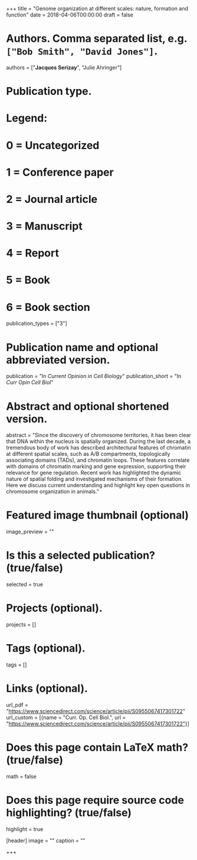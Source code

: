 +++
title = "Genome organization at different scales: nature, formation and function"
date = 2018-04-06T00:00:00
draft = false

# Authors. Comma separated list, e.g. `["Bob Smith", "David Jones"]`.
authors = ["**Jacques Serizay**", "Julie Ahringer"]

# Publication type.
# Legend:
# 0 = Uncategorized
# 1 = Conference paper
# 2 = Journal article
# 3 = Manuscript
# 4 = Report
# 5 = Book
# 6 = Book section
publication_types = ["3"]

# Publication name and optional abbreviated version.
publication = "In *Current Opinion in Cell Biology*"
publication_short = "In *Curr Opin Cell Biol*"

# Abstract and optional shortened version.
abstract = "Since the discovery of chromosome territories, it has been clear that DNA within the nucleus is spatially organized. During the last decade, a tremendous body of work has described architectural features of chromatin at different spatial scales, such as A/B compartments, topologically associating domains (TADs), and chromatin loops. These features correlate with domains of chromatin marking and gene expression, supporting their relevance for gene regulation. Recent work has highlighted the dynamic nature of spatial folding and investigated mechanisms of their formation. Here we discuss current understanding and highlight key open questions in chromosome organization in animals."

# Featured image thumbnail (optional)
image_preview = ""

# Is this a selected publication? (true/false)
selected = true

# Projects (optional).
projects = []

# Tags (optional).
tags = []

# Links (optional).
url_pdf = "https://www.sciencedirect.com/science/article/pii/S0955067417301722"
url_custom = [{name = "Curr. Op. Cell Biol.", url = "https://www.sciencedirect.com/science/article/pii/S0955067417301722"}]

# Does this page contain LaTeX math? (true/false)
math = false

# Does this page require source code highlighting? (true/false)
highlight = true

[header]
image = ""
caption = ""

+++
